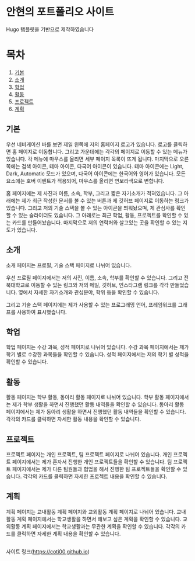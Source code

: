 # 안현의 포트폴리오 사이트
Hugo 탬플릿을 기반으로 제작하였습니다

# 목차
1. [기본](#기본)
1. [소개](#소개)
2. [학업](#학업)
3. [활동](#활동)
4. [프로젝트](#프로젝트)
5. [계획](#계획)

## 기본
우선 네비게이션 바를 보면 제일 왼쪽에 저의 홈페이지 로고가 있습니다. 로고를 클릭하면 홈 페이지로 이동합니다.
그리고 가운데에는 각각의 페이지로 이동할 수 있는 메뉴가 있습니다. 각 메뉴에 마우스를 올리면 세부 페이지 목록이 뜨게 됩니다.
마지막으로 오른쪽에는 검색 아이콘, 테마 아이콘, 다국어 아이콘이 있습니다.
테마 아이콘에는 Light, Dark, Automatic 모드가 있으며, 다국어 아이콘에는 한국어와 영어가 있습니다.
모든 요소에는 호버 이벤트가 적용되어, 마우스를 올리면 연보라색으로 변합니다.

홈 페이지에는 제 사진과 이름, 소속, 학부, 그리고 짧은 자기소개가 적혀있습니다.
그 아래에는 제가 최근 작성한 문서를 볼 수 있는 버튼과 제 깃허브 페이지로 이동하는 링크가 있습니다.
그리고 저의 기술 스택을 볼 수 있는 아이콘을 띄워놨으며, 제 관심사를 확인할 수 있는 슬라이더도 있습니다.
그 아래로는 최근 학업, 활동, 프로젝트를 확인할 수 있는 카드를 만들어놨습니다.
마지막으로 저의 연락처와 살고있는 곳을 확인할 수 있는 지도가 있습니다.

## 소개
소개 페이지는 프로필, 기술 스택 페이지로 나뉘어 있습니다.

우선 프로필 페이지에서는 저의 사진, 이름, 소속, 학부를 확인할 수 있습니다.
그리고 전북대학교로 이동할 수 있는 링크와 저의 메일, 깃허브, 인스타그램 링크를 각각 만들었습니다.
옆에서 자세한 자기소개와 관심분야, 학위 등을 확인할 수 있습니다.

그리고 기술 스택 페이지에는 제가 사용할 수 있는 프로그래밍 언어, 프레임워크를 그래프를 사용하여 표시했습니다.

## 학업
학업 페이지는 수강 과목, 성적 페이지로 나뉘어 있습니다.
수강 과목 페이지에서는 제가 학기 별로 수강한 과목들을 확인할 수 있습니다.
성적 페이지에서는 저의 학기 별 성적을 확인할 수 있습니다.

## 활동
활동 페이지는 학부 활동, 동아리 활동 페이지로 나뉘어 있습니다.
학부 활동 페이지에서는 제가 학부 생활을 하면서 진행했던 활동 내역들을 확인할 수 있습니다.
동아리 활동 페이지에서는 제가 동아리 생활을 하면서 진행했던 활동 내역들을 확인할 수 있습니다.
각각의 카드를 클릭하면 자세한 활동 내용을 확인할 수 있습니다.

## 프로젝트
프로젝트 페이지는 개인 프로젝트, 팀 프로젝트 페이지로 나뉘어 있습니다.
개인 프로젝트 페이지에서는 제가 혼자서 진행한 개인 프로젝트들을 확인할 수 있습니다.
팀 프로젝트 페이지에서는 제가 다른 팀원들과 협업을 해서 진행한 팀 프로젝트들을 확인할 수 있습니다.
각각의 카드를 클릭하면 자세한 프로젝트 내용을 확인할 수 있습니다.

## 계획
계획 페이지는 교내활동 계획 페이지와 교외활동 계획 페이지로 나뉘어 있습니다.
교내활동 계획 페이지에서는 학교생활을 하면서 해보고 싶은 계획을 확인할 수 있습니다.
교외활동 계획 페이지에서는 학교생활과는 무관한 계획을 확인할 수 있습니다.
각각의 카드를 클릭하면 자세한 계획 내용을 확인할 수 있습니다.

##
사이트 링크(https://coti00.github.io)